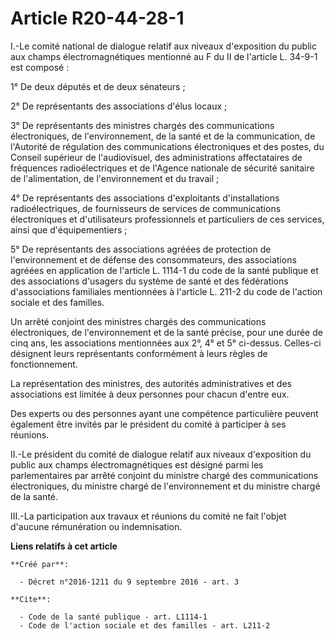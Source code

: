 # Article R20-44-28-1

I.-Le comité national de dialogue relatif aux niveaux d'exposition du public aux champs électromagnétiques mentionné au F du
II de l'article L. 34-9-1 est composé : 

1° De deux députés et de deux sénateurs ; 

2° De représentants des associations d'élus locaux ; 

3° De représentants des ministres chargés des communications électroniques, de l'environnement, de la santé et de la
communication, de l'Autorité de régulation des communications électroniques et des postes, du Conseil supérieur de
l'audiovisuel, des administrations affectataires de fréquences radioélectriques et de l'Agence nationale de sécurité
sanitaire de l'alimentation, de l'environnement et du travail ; 

4° De représentants des associations d'exploitants d'installations radioélectriques, de fournisseurs de services de
communications électroniques et d'utilisateurs professionnels et particuliers de ces services, ainsi que d'équipementiers ; 

5° De représentants des associations agréées de protection de l'environnement et de défense des consommateurs, des
associations agréées en application de l'article L. 1114-1 du code de la santé publique et des associations d'usagers du
système de santé et des fédérations d'associations familiales mentionnées à l'article L. 211-2 du code de l'action sociale et
des familles. 

Un arrêté conjoint des ministres chargés des communications électroniques, de l'environnement et de la santé précise, pour
une durée de cinq ans, les associations mentionnées aux 2°, 4° et 5° ci-dessus. Celles-ci désignent leurs représentants
conformément à leurs règles de fonctionnement. 

La représentation des ministres, des autorités administratives et des associations est limitée à deux personnes pour chacun
d'entre eux. 

Des experts ou des personnes ayant une compétence particulière peuvent également être invités par le président du comité à
participer à ses réunions. 

II.-Le président du comité de dialogue relatif aux niveaux d'exposition du public aux champs électromagnétiques est désigné
parmi les parlementaires par arrêté conjoint du ministre chargé des communications électroniques, du ministre chargé de
l'environnement et du ministre chargé de la santé. 

III.-La participation aux travaux et réunions du comité ne fait l'objet d'aucune rémunération ou indemnisation.

**Liens relatifs à cet article**

	**Créé par**:

	  - Décret n°2016-1211 du 9 septembre 2016 - art. 3

	**Cite**:

	  - Code de la santé publique - art. L1114-1
	  - Code de l'action sociale et des familles - art. L211-2
